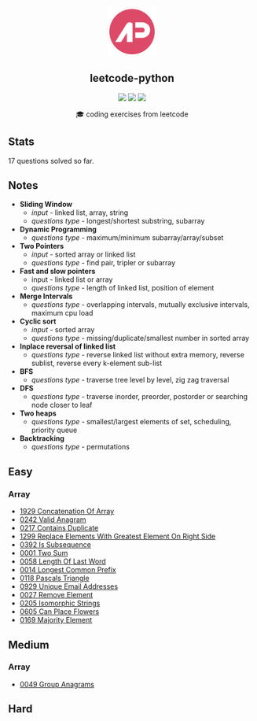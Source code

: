 <p align="center">
  <img src="https://raw.githubusercontent.com/ashishdotme/assets/master/logo.png" alt="drawing" width="100"/>
</p>

<h2 align="center">leetcode-python</h2>

<p align="center">
<a href="https://img.shields.io/website?style=for-the-badge&url=https%3A%2F%2Fcode.ashish.me"><img src="https://img.shields.io/website?style=for-the-badge&url=https%3A%2F%2Fcode.ashish.me"></a>
<a href="https://img.shields.io/github/last-commit/ashishdotme/code.ashish.me?style=for-the-badge"><img src="https://img.shields.io/github/last-commit/ashishdotme/code.ashish.me?style=for-the-badge"></a>
<a href="https://img.shields.io/github/workflow/status/ashishdotme/code.ashish.me/Build%20code.ashish.me/master?style=for-the-badge"><img src="https://img.shields.io/github/workflow/status/ashishdotme/code.ashish.me/Build%20code.ashish.me/master?style=for-the-badge"></a>
</p>

<p align="center">🎓 coding exercises from leetcode</p>
<!-- <div style='margin:0 auto;width:80%;'>
  <img src="./.github/assets/website-screen.png" alt="screenshot"/>
</div>
<p align="center"><a href="https://code.ashish.me">https://code.ashish.me</a></p> -->

## Stats

<!-- count -->17<!-- count --> questions solved so far.

## Notes

- **Sliding Window**
  - _input_ - linked list, array, string
  - _questions type_ - longest/shortest substring, subarray
- **Dynamic Programming**
  - _questions type_ - maximum/minimum subarray/array/subset
- **Two Pointers**
  - _input_ - sorted array or linked list
  - _questions type_ - find pair, tripler or subarray
- **Fast and slow pointers**
  - input - linked list or array
  - _questions type_ - length of linked list, position of element
- **Merge Intervals**
  - _questions type_ - overlapping intervals, mutually exclusive intervals, maximum cpu load
- **Cyclic sort**
  - _input_ - sorted array
  - _questions type_ - missing/duplicate/smallest number in sorted array
- **Inplace reversal of linked list**
  - _questions type_ - reverse linked list without extra memory, reverse sublist, reverse every k-element sub-list
- **BFS**
  - _questions type_ - traverse tree level by level, zig zag traversal
- **DFS**
  - _questions type_ - traverse inorder, preorder, postorder or searching node closer to leaf
- **Two heaps**
  - _questions type_ - smallest/largest elements of set, scheduling, priority queue
- **Backtracking**
  - _questions type_ - permutations

<!-- index starts -->
## Easy
### Array

* [1929 Concatenation Of Array](https://github.com/ashishdotme/leetcode-python/blob/master/Array/Easy/1929-concatenation-of-array/solution.py)
* [0242 Valid Anagram](https://github.com/ashishdotme/leetcode-python/blob/master/Array/Easy/0242-valid-anagram/solution.py)
* [0217 Contains Duplicate](https://github.com/ashishdotme/leetcode-python/blob/master/Array/Easy/0217-contains-duplicate/solution.py)
* [1299 Replace Elements With Greatest Element On Right Side](https://github.com/ashishdotme/leetcode-python/blob/master/Array/Easy/1299-replace-elements-with-greatest-element-on-right-side/solution.py)
* [0392 Is Subsequence](https://github.com/ashishdotme/leetcode-python/blob/master/Array/Easy/0392-is-subsequence/solution.py)
* [0001 Two Sum](https://github.com/ashishdotme/leetcode-python/blob/master/Array/Easy/0001-two-sum/solution.py)
* [0058 Length Of Last Word](https://github.com/ashishdotme/leetcode-python/blob/master/Array/Easy/0058-length-of-last-word/solution.py)
* [0014 Longest Common Prefix](https://github.com/ashishdotme/leetcode-python/blob/master/Array/Easy/0014-longest-common-prefix/solution.py)
* [0118 Pascals Triangle](https://github.com/ashishdotme/leetcode-python/blob/master/Array/Easy/0118-pascals-triangle/solution.py)
* [0929 Unique Email Addresses](https://github.com/ashishdotme/leetcode-python/blob/master/Array/Easy/0929-unique-email-addresses/solution.py)
* [0027 Remove Element](https://github.com/ashishdotme/leetcode-python/blob/master/Array/Easy/0027-remove-element/solution.py)
* [0205 Isomorphic Strings](https://github.com/ashishdotme/leetcode-python/blob/master/Array/Easy/0205-isomorphic-strings/solution.py)
* [0605 Can Place Flowers](https://github.com/ashishdotme/leetcode-python/blob/master/Array/Easy/0605-can-place-flowers/solution.py)
* [0169 Majority Element](https://github.com/ashishdotme/leetcode-python/blob/master/Array/Easy/0169-majority-element/solution.py)

## Medium
### Array

* [0049 Group Anagrams](https://github.com/ashishdotme/leetcode-python/blob/master/Array/Medium/0049-group-anagrams/solution.py)

## Hard
<!-- index ends -->
